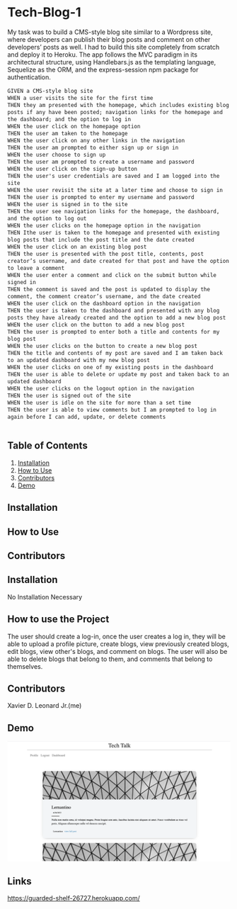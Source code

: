 # Tech-Blog-1

My task was to build a CMS-style blog site similar to a Wordpress site, where developers can publish their blog posts and comment on other developers’ posts as well. I had to build this site completely from scratch and deploy it to Heroku. The app follows the MVC paradigm in its architectural structure, using Handlebars.js as the templating language, Sequelize as the ORM, and the express-session npm package for authentication.

```
GIVEN a CMS-style blog site
WHEN a user visits the site for the first time
THEN they am presented with the homepage, which includes existing blog posts if any have been posted; navigation links for the homepage and the dashboard; and the option to log in
WHEN the user click on the homepage option
THEN the user am taken to the homepage
WHEN the user click on any other links in the navigation
THEN the user am prompted to either sign up or sign in
WHEN the user choose to sign up
THEN the user am prompted to create a username and password
WHEN the user click on the sign-up button
THEN the user's user credentials are saved and I am logged into the site
WHEN the user revisit the site at a later time and choose to sign in
THEN the user is prompted to enter my username and password
WHEN the user is signed in to the site
THEN the user see navigation links for the homepage, the dashboard, and the option to log out
WHEN the user clicks on the homepage option in the navigation
THEN Ithe user is taken to the homepage and presented with existing blog posts that include the post title and the date created
WHEN the user click on an existing blog post
THEN the user is presented with the post title, contents, post creator’s username, and date created for that post and have the option to leave a comment
WHEN the user enter a comment and click on the submit button while signed in
THEN the comment is saved and the post is updated to display the comment, the comment creator’s username, and the date created
WHEN the user click on the dashboard option in the navigation
THEN the user is taken to the dashboard and presented with any blog posts they have already created and the option to add a new blog post
WHEN the user click on the button to add a new blog post
THEN the user is prompted to enter both a title and contents for my blog post
WHEN the user clicks on the button to create a new blog post
THEN the title and contents of my post are saved and I am taken back to an updated dashboard with my new blog post
WHEN the user clicks on one of my existing posts in the dashboard
THEN the user is able to delete or update my post and taken back to an updated dashboard
WHEN the user clicks on the logout option in the navigation
THEN the user is signed out of the site
WHEN the user is idle on the site for more than a set time
THEN the user is able to view comments but I am prompted to log in again before I can add, update, or delete comments


```


## Table of Contents



1. [Installation](#Installation)
2. [How to Use](#HowTo)
3. [Contributors](#Contributors)
4. [Demo](#Demo)


## Installation
## How to Use
## Contributors


## Installation

No Installation Necessary

## How to use the Project

The user should create a log-in, once the user creates a log in, they will be able to upload a profile picture, create blogs, view previously created blogs, edit blogs, view other's blogs, and comment on blogs. The user will also be able to delete blogs that belong to them, and comments that belong to themselves.  

## Contributors

Xavier D. Leonard Jr.(me)

## Demo

![tech talk Demo](/public/imgs/demo.png)

## Links
https://guarded-shelf-26727.herokuapp.com/


